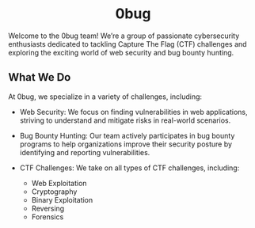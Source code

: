 <p align="center">
    <!-- need to add the image -->
</p>

<h1 align="center"> 0bug </h1>

Welcome to the 0bug team! We’re a group of passionate cybersecurity enthusiasts dedicated to tackling Capture The Flag (CTF) challenges and exploring the exciting world of web security and bug bounty hunting.


## What We Do

At 0bug, we specialize in a variety of challenges, including:

- Web Security: We focus on finding vulnerabilities in web applications, striving to understand and mitigate risks in real-world scenarios.

- Bug Bounty Hunting: Our team actively participates in bug bounty programs to help organizations improve their security posture by identifying and reporting vulnerabilities.

- CTF Challenges: We take on all types of CTF challenges, including:
    - Web Exploitation
    - Cryptography
    - Binary Exploitation
    - Reversing
    - Forensics

<!-- Join Us

Whether you’re a seasoned pro or just starting in cybersecurity, we welcome everyone who shares our passion. Collaborate, learn, and grow with us as we navigate the thrilling world of cybersecurity!

Let’s hunt for bugs together! -->